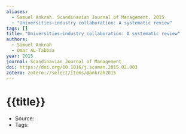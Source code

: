 ```yaml
---
aliases:
  - Samuel Ankrah. Scandinavian Journal of Management. 2015
  - "Universities–industry collaboration: A systematic review"
tags: []
title: "Universities–industry collaboration: A systematic review"
authors:
  - Samuel Ankrah
  - Omar AL-Tabbaa
year: 2015
journal: Scandinavian Journal of Management
doi: https://doi.org/10.1016/j.scaman.2015.02.003
zotero: zotero://select/items/@ankrah2015
---
```

<!-- START_TEMPLATE -->
# {{title}}

- Source:
- Tags: 
<!-- END_TEMPLATE -->